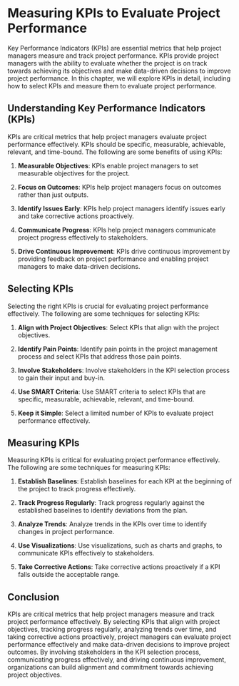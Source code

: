 # Measuring KPIs to Evaluate Project Performance

Key Performance Indicators (KPIs) are essential metrics that help project managers measure and track project performance. KPIs provide project managers with the ability to evaluate whether the project is on track towards achieving its objectives and make data-driven decisions to improve project performance. In this chapter, we will explore KPIs in detail, including how to select KPIs and measure them to evaluate project performance.

Understanding Key Performance Indicators (KPIs)
-----------------------------------------------

KPIs are critical metrics that help project managers evaluate project performance effectively. KPIs should be specific, measurable, achievable, relevant, and time-bound. The following are some benefits of using KPIs:

1. **Measurable Objectives**: KPIs enable project managers to set measurable objectives for the project.

2. **Focus on Outcomes**: KPIs help project managers focus on outcomes rather than just outputs.

3. **Identify Issues Early**: KPIs help project managers identify issues early and take corrective actions proactively.

4. **Communicate Progress**: KPIs help project managers communicate project progress effectively to stakeholders.

5. **Drive Continuous Improvement**: KPIs drive continuous improvement by providing feedback on project performance and enabling project managers to make data-driven decisions.

Selecting KPIs
--------------

Selecting the right KPIs is crucial for evaluating project performance effectively. The following are some techniques for selecting KPIs:

1. **Align with Project Objectives**: Select KPIs that align with the project objectives.

2. **Identify Pain Points**: Identify pain points in the project management process and select KPIs that address those pain points.

3. **Involve Stakeholders**: Involve stakeholders in the KPI selection process to gain their input and buy-in.

4. **Use SMART Criteria**: Use SMART criteria to select KPIs that are specific, measurable, achievable, relevant, and time-bound.

5. **Keep it Simple**: Select a limited number of KPIs to evaluate project performance effectively.

Measuring KPIs
--------------

Measuring KPIs is critical for evaluating project performance effectively. The following are some techniques for measuring KPIs:

1. **Establish Baselines**: Establish baselines for each KPI at the beginning of the project to track progress effectively.

2. **Track Progress Regularly**: Track progress regularly against the established baselines to identify deviations from the plan.

3. **Analyze Trends**: Analyze trends in the KPIs over time to identify changes in project performance.

4. **Use Visualizations**: Use visualizations, such as charts and graphs, to communicate KPIs effectively to stakeholders.

5. **Take Corrective Actions**: Take corrective actions proactively if a KPI falls outside the acceptable range.

Conclusion
----------

KPIs are critical metrics that help project managers measure and track project performance effectively. By selecting KPIs that align with project objectives, tracking progress regularly, analyzing trends over time, and taking corrective actions proactively, project managers can evaluate project performance effectively and make data-driven decisions to improve project outcomes. By involving stakeholders in the KPI selection process, communicating progress effectively, and driving continuous improvement, organizations can build alignment and commitment towards achieving project objectives.
